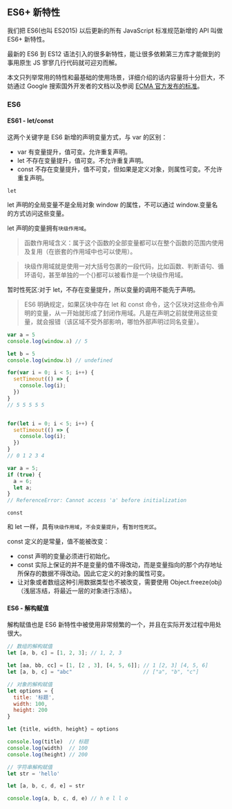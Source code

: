 ## ES6+ 新特性

我们把 ES6(也叫 ES2015) 以后更新的所有 JavaScript 标准规范新增的 API 叫做 ES6+ 新特性。

最新的 ES6 到 ES12 语法引入的很多新特性，能让很多依赖第三方库才能做到的事用原生 JS 寥寥几行代码就可迎刃而解。

本文只列举常用的特性和最基础的使用场景，详细介绍的话内容量将十分巨大，不妨通过 Google 搜索国外开发者的文档以及参阅 [ECMA 官方发布的标准](https://github.com/tc39/ecma262)。

### ES6
#### ES61 - let/const
这两个关键字是 ES6 新增的声明变量方式，与 var 的区别：

- var 有变量提升，值可变。允许重复声明。
- let 不存在变量提升，值可变。不允许重复声明。
- const 不存在变量提升，值不可变，但如果是定义对象，则属性可变。不允许重复声明。

`let`

let 声明的全局变量不是全局对象 window 的属性，不可以通过 window.变量名 的方式访问这些变量。

let 声明的变量拥有`块级作用域`。

> 函数作用域含义：属于这个函数的全部变量都可以在整个函数的范围内使用及复用（在嵌套的作用域中也可以使用）。

> 块级作用域就是使用一对大括号包裹的一段代码，比如函数、判断语句、循环语句，甚至单独的一个{}都可以被看作是一个块级作用域。

暂时性死区:对于 let，不存在变量提升，所以变量的调用不能先于声明。
> ES6 明确规定，如果区块中存在 let 和 const 命令，这个区块对这些命令声明的变量，从一开始就形成了封闭作用域。凡是在声明之前就使用这些变量，就会报错（该区域不受外部影响，哪怕外部声明过同名变量）。

```js
var a = 5
console.log(window.a) // 5

let b = 5
console.log(window.b) // undefined

for(var i = 0; i < 5; i++) {
  setTimeout(() => {
    console.log(i);
  })
}
// 5 5 5 5 5


for(let i = 0; i < 5; i++) {
  setTimeout(() => {
    console.log(i);
  })
}
// 0 1 2 3 4

var a = 5;
if (true) {
  a = 6;
  let a;
}
// ReferenceError: Cannot access 'a' before initialization
```

`const`

和 let 一样，具有`块级作用域`，`不会变量提升`，有`暂时性死区`。

const 定义的是常量，值不能被改变：
- const 声明的变量必须进行初始化。
- const 实际上保证的并不是变量的值不得改动，而是变量指向的那个内存地址所保存的数据不得改动。因此它定义的对象的属性可变。
- 让对象或者数组这种引用数据类型也不被改变，需要使用 Object.freeze(obj)（浅层冻结，将最近一层的对象进行冻结）。

#### ES6 - 解构赋值

解构赋值也是 ES6 新特性中被使用非常频繁的一个，并且在实际开发过程中用处很大。

```js
// 数组的解构赋值
let [a, b, c] = [1, 2, 3]; // 1, 2, 3

let [aa, bb, cc] = [1, [2 , 3], [4, 5, 6]]; // 1 [2, 3] [4, 5, 6]
let [a, b, c] = "abc"                       // ["a", "b", "c"]

// 对象的解构赋值
let options = {
  title: '标题',
  width: 100,
  height: 200
}

let {title, width, height} = options

console.log(title)  // 标题
console.log(width)  // 100
console.log(height) // 200

// 字符串解构赋值
let str = 'hello'

let [a, b, c, d, e] = str

console.log(a, b, c, d, e) // h e l l o
```
